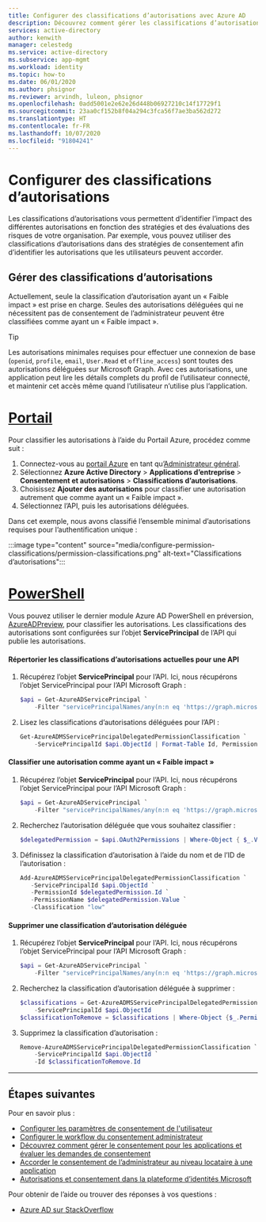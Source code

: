 ```yaml
---
title: Configurer des classifications d’autorisations avec Azure AD
description: Découvrez comment gérer les classifications d’autorisations déléguées.
services: active-directory
author: kenwith
manager: celestedg
ms.service: active-directory
ms.subservice: app-mgmt
ms.workload: identity
ms.topic: how-to
ms.date: 06/01/2020
ms.author: phsignor
ms.reviewer: arvindh, luleon, phsignor
ms.openlocfilehash: 0add5001e2e62e26d448b06927210c14f17729f1
ms.sourcegitcommit: 23aa0cf152b8f04a294c3fca56f7ae3ba562d272
ms.translationtype: HT
ms.contentlocale: fr-FR
ms.lasthandoff: 10/07/2020
ms.locfileid: "91804241"
---
```

# <a name="configure-permission-classifications"></a>Configurer des classifications d’autorisations

Les classifications d’autorisations vous permettent d’identifier l’impact des différentes autorisations en fonction des stratégies et des évaluations des risques de votre organisation. Par exemple, vous pouvez utiliser des classifications d’autorisations dans des stratégies de consentement afin d’identifier les autorisations que les utilisateurs peuvent accorder.

## <a name="manage-permission-classifications"></a>Gérer des classifications d’autorisations

Actuellement, seule la classification d’autorisation ayant un « Faible impact » est prise en charge. Seules des autorisations déléguées qui ne nécessitent pas de consentement de l’administrateur peuvent être classifiées comme ayant un « Faible impact ».

> [!TIP]
> Les autorisations minimales requises pour effectuer une connexion de base (`openid`, `profile`, `email`, `User.Read` et `offline_access`) sont toutes des autorisations déléguées sur Microsoft Graph. Avec ces autorisations, une application peut lire les détails complets du profil de l’utilisateur connecté, et maintenir cet accès même quand l’utilisateur n’utilise plus l’application.

# <a name="portal"></a>[Portail](#tab/azure-portal)

Pour classifier les autorisations à l’aide du Portail Azure, procédez comme suit :

1. Connectez-vous au [portail Azure](https://portal.azure.com) en tant qu’[Administrateur général](../users-groups-roles/directory-assign-admin-roles.md#global-administrator--company-administrator).
1. Sélectionnez **Azure Active Directory** > **Applications d’entreprise** > **Consentement et autorisations** > **Classifications d’autorisations**.
1. Choisissez **Ajouter des autorisations** pour classifier une autorisation autrement que comme ayant un « Faible impact ».
1. Sélectionnez l’API, puis les autorisations déléguées.

Dans cet exemple, nous avons classifié l’ensemble minimal d’autorisations requises pour l’authentification unique :

:::image type="content" source="media/configure-permission-classifications/permission-classifications.png" alt-text="Classifications d’autorisations":::

# <a name="powershell"></a>[PowerShell](#tab/azure-powershell)

Vous pouvez utiliser le dernier module Azure AD PowerShell en préversion, [AzureADPreview](https://docs.microsoft.com/powershell/module/azuread/?view=azureadps-2.0-preview&preserve-view=true), pour classifier les autorisations. Les classifications des autorisations sont configurées sur l’objet **ServicePrincipal** de l’API qui publie les autorisations.

#### <a name="list-the-current-permission-classifications-for-an-api"></a>Répertorier les classifications d’autorisations actuelles pour une API

1. Récupérez l’objet **ServicePrincipal** pour l’API. Ici, nous récupérons l’objet ServicePrincipal pour l’API Microsoft Graph :

   ```powershell
   $api = Get-AzureADServicePrincipal `
       -Filter "servicePrincipalNames/any(n:n eq 'https://graph.microsoft.com')"
   ```

1. Lisez les classifications d’autorisations déléguées pour l’API :

   ```powershell
   Get-AzureADMSServicePrincipalDelegatedPermissionClassification `
       -ServicePrincipalId $api.ObjectId | Format-Table Id, PermissionName, Classification
   ```

#### <a name="classify-a-permission-as-low-impact"></a>Classifier une autorisation comme ayant un « Faible impact »

1. Récupérez l’objet **ServicePrincipal** pour l’API. Ici, nous récupérons l’objet ServicePrincipal pour l’API Microsoft Graph :

   ```powershell
   $api = Get-AzureADServicePrincipal `
       -Filter "servicePrincipalNames/any(n:n eq 'https://graph.microsoft.com')"
   ```

1. Recherchez l’autorisation déléguée que vous souhaitez classifier :

   ```powershell
   $delegatedPermission = $api.OAuth2Permissions | Where-Object { $_.Value -eq "User.ReadBasic.All" }
   ```

1. Définissez la classification d’autorisation à l’aide du nom et de l’ID de l’autorisation :

   ```powershell
   Add-AzureADMSServicePrincipalDelegatedPermissionClassification `
      -ServicePrincipalId $api.ObjectId `
      -PermissionId $delegatedPermission.Id `
      -PermissionName $delegatedPermission.Value `
      -Classification "low"
   ```

#### <a name="remove-a-delegated-permission-classification"></a>Supprimer une classification d’autorisation déléguée

1. Récupérez l’objet **ServicePrincipal** pour l’API. Ici, nous récupérons l’objet ServicePrincipal pour l’API Microsoft Graph :

   ```powershell
   $api = Get-AzureADServicePrincipal `
       -Filter "servicePrincipalNames/any(n:n eq 'https://graph.microsoft.com')"
   ```

1. Recherchez la classification d’autorisation déléguée à supprimer :

   ```powershell
   $classifications = Get-AzureADMSServicePrincipalDelegatedPermissionClassification `
       -ServicePrincipalId $api.ObjectId
   $classificationToRemove = $classifications | Where-Object {$_.PermissionName -eq "User.ReadBasic.All"}
   ```

1. Supprimez la classification d’autorisation :

   ```powershell
   Remove-AzureADMSServicePrincipalDelegatedPermissionClassification `
       -ServicePrincipalId $api.ObjectId `
       -Id $classificationToRemove.Id
   ```

---

## <a name="next-steps"></a>Étapes suivantes

Pour en savoir plus :

* [Configurer les paramètres de consentement de l'utilisateur](configure-user-consent.md)
* [Configurer le workflow du consentement administrateur](configure-admin-consent-workflow.md)
* [Découvrez comment gérer le consentement pour les applications et évaluer les demandes de consentement](manage-consent-requests.md)
* [Accorder le consentement de l’administrateur au niveau locataire à une application](grant-admin-consent.md)
* [Autorisations et consentement dans la plateforme d’identités Microsoft](../develop/active-directory-v2-scopes.md)

Pour obtenir de l’aide ou trouver des réponses à vos questions :
* [Azure AD sur StackOverflow](https://stackoverflow.com/questions/tagged/azure-active-directory)
